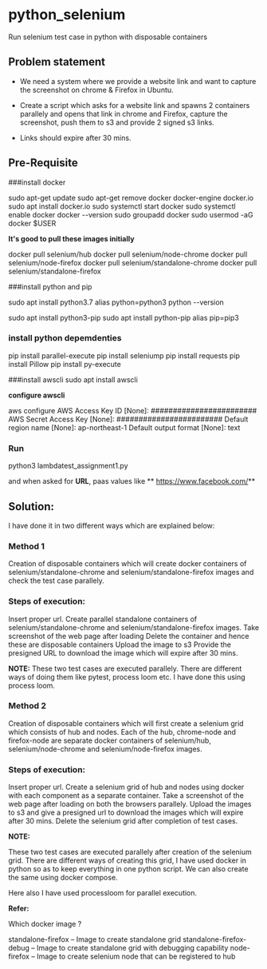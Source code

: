 # python_selenium
Run selenium test case in python with disposable containers


## Problem statement
- We need a system where we provide a website link and want to capture the screenshot on chrome & Firefox in Ubuntu.

- Create a script which asks for a website link and spawns 2 containers parallely and opens that link in chrome  and Firefox, capture the screenshot, push them to s3 and provide 2 signed s3 links.

- Links should expire after 30 mins.



## Pre-Requisite 

###install docker

sudo apt-get update
sudo apt-get remove docker docker-engine docker.io
sudo apt install docker.io
sudo systemctl start docker
sudo systemctl enable docker
docker --version
sudo groupadd docker
sudo usermod -aG docker $USER

**It's good to pull these images initially**

docker pull selenium/hub
docker pull selenium/node-chrome
docker pull selenium/node-firefox
docker pull selenium/standalone-chrome
docker pull selenium/standalone-firefox



###install python and pip 

sudo apt install python3.7
alias python=python3
python --version 

sudo apt install python3-pip
sudo apt install python-pip
alias pip=pip3


### install python depemdenties
pip install parallel-execute
pip install seleniump
pip install requests
pip install Pillow
pip install py-execute


###install awscli
sudo apt install awscli

**configure awscli**

aws configure
AWS Access Key ID [None]: ########################
AWS Secret Access Key [None]: ########################
Default region name [None]: ap-northeast-1
Default output format [None]: text

### Run
python3 lambdatest_assignment1.py

and when asked for **URL**, paas values like ** https://www.facebook.com/**


## Solution:
I have done it in two different ways which are explained below: 


### Method 1

Creation of disposable containers which will create docker containers of selenium/standalone-chrome and selenium/standalone-firefox images and check the test case parallely.


### Steps of execution:

Insert proper url.
Create parallel standalone containers of selenium/standalone-chrome and selenium/standalone-firefox images.
Take screenshot of the web page after loading
Delete the container and hence these are disposable containers
Upload the image to s3
Provide the presigned URL to download the image which will expire after 30 mins.



**NOTE:** These two test cases are executed parallely. There are different ways of doing them like pytest, process loom etc. I have done this using process loom. 





### Method 2

Creation of disposable containers which will first create a selenium grid which consists of hub and nodes. Each of the hub, chrome-node and firefox-node are separate docker containers of selenium/hub, selenium/node-chrome and selenium/node-firefox images.


### Steps of execution:

Insert proper url.
Create a selenium grid of hub and nodes using docker with each component as a separate container.
Take a screenshot of the web page after loading on both the browsers parallely.
Upload the images to s3 and give a presigned url to download the images which will expire after 30 mins.
Delete the selenium grid after completion of test cases.

**NOTE:** 

These two test cases are executed parallely after creation of the selenium grid. There are different ways of creating this grid, I have used docker in python so as to keep everything in one python script. We can also create the same using docker compose. 

Here also I have used processloom for parallel execution. 



**Refer:**

Which docker image ?

standalone-firefox – Image to create standalone grid
standalone-firefox-debug – Image to create standalone grid with debugging capability
node-firefox – Image to create selenium node that can be registered to hub

